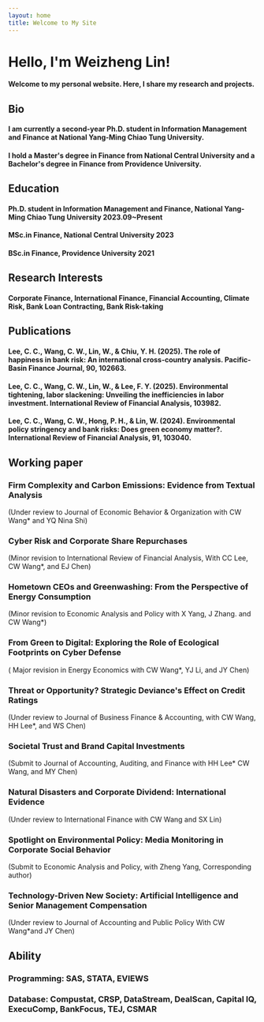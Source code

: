 ```yaml
---
layout: home
title: Welcome to My Site
---
```


# Hello, I'm Weizheng Lin!


#### Welcome to my personal website. Here, I share my research and projects.

## Bio
#### I am currently a second-year Ph.D. student in Information Management and Finance at National Yang-Ming Chiao Tung University.  
#### I hold a Master's degree in Finance from National Central University and a Bachelor's degree in Finance from Providence University.

## Education
#### Ph.D. student in Information Management and Finance, National Yang-Ming Chiao Tung University    2023.09~Present  
#### MSc.in Finance, National Central University     2023  
#### BSc.in Finance, Providence University     2021  

## Research Interests
#### Corporate Finance, International Finance, Financial Accounting, Climate Risk, Bank Loan Contracting, Bank Risk-taking

## Publications
#### Lee, C. C., Wang, C. W., Lin, W., & Chiu, Y. H. (2025). The role of happiness in bank risk: An international cross-country analysis. Pacific-Basin Finance Journal, 90, 102663.  
#### Lee, C. C., Wang, C. W., Lin, W., & Lee, F. Y. (2025). Environmental tightening, labor slackening: Unveiling the inefficiencies in labor investment. International Review of Financial Analysis, 103982.  
#### Lee, C. C., Wang, C. W., Hong, P. H., & Lin, W. (2024). Environmental policy stringency and bank risks: Does green economy matter?. International Review of Financial Analysis, 91, 103040.  

## Working paper 
### Firm Complexity and Carbon Emissions: Evidence from Textual Analysis  
(Under review to Journal of Economic Behavior & Organization with CW Wang* and YQ Nina Shi)  
### Cyber Risk and Corporate Share Repurchases  
(Minor revision to International Review of Financial Analysis, With CC Lee, CW Wang*, and EJ Chen)    
### Hometown CEOs and Greenwashing: From the Perspective of Energy Consumption  
(Minor revision to Economic Analysis and Policy with X Yang, J Zhang. and CW Wang*)  
### From Green to Digital: Exploring the Role of Ecological Footprints on Cyber Defense   
( Major revision in Energy Economics with CW Wang*, YJ Li, and JY Chen)  
### Threat or Opportunity? Strategic Deviance's Effect on Credit Ratings   
(Under review to Journal of Business Finance & Accounting, with CW Wang, HH Lee*, and WS Chen)  
### Societal Trust and Brand Capital Investments  
(Submit to Journal of Accounting, Auditing, and Finance with HH Lee* CW Wang, and MY Chen)  
### Natural Disasters and Corporate Dividend: International Evidence  
(Under review to International Finance with CW Wang and SX Lin)  
### Spotlight on Environmental Policy: Media Monitoring in Corporate Social Behavior   
(Submit to Economic Analysis and Policy, with Zheng Yang, Corresponding author)  
### Technology-Driven New Society: Artificial Intelligence and Senior Management Compensation  
(Under review to Journal of Accounting and Public Policy With CW Wang*and JY Chen)  

## Ability
### Programming: SAS, STATA, EVIEWS  
### Database: Compustat, CRSP, DataStream, DealScan, Capital IQ, ExecuComp, BankFocus, TEJ, CSMAR  
